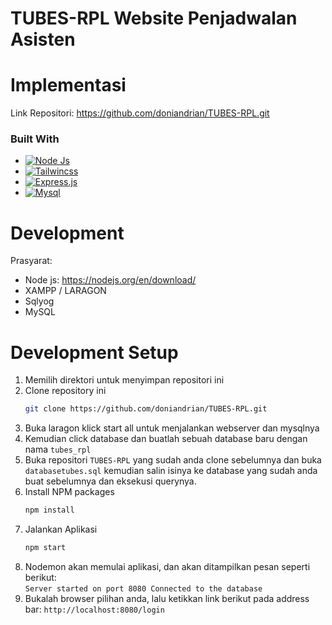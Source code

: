 # TUBES-RPL Website Penjadwalan Asisten
# Implementasi
Link Repositori: https://github.com/doniandrian/TUBES-RPL.git


### Built With
* [![Node Js](https://img.shields.io/badge/Node%20js-339933?style=for-the-badge&logo=nodedotjs&logoColor=white)](https://nodejs.org/)
* [![Tailwincss](https://img.shields.io/badge/Tailwind_CSS-38B2AC?style=for-the-badge&logo=tailwind-css&logoColor=white)](https://tailwindcss.com/)
* [![Express.js](https://img.shields.io/badge/express.js-%23404d59.svg?style=for-the-badge&logo=express&logoColor=%2361DAFB)](https://expressjs.com/)
* [![Mysql](https://img.shields.io/badge/MySQL-005C84?style=for-the-badge&logo=mysql&logoColor=white)](https://www.mysql.com/)




# Development
Prasyarat:
- Node js: https://nodejs.org/en/download/
- XAMPP / LARAGON
- Sqlyog
- MySQL

# Development Setup

1. Memilih direktori untuk menyimpan repositori ini
2. Clone repository ini
   ```sh
   git clone https://github.com/doniandrian/TUBES-RPL.git
   ```
3. Buka laragon klick start all untuk menjalankan webserver dan mysqlnya
4. Kemudian click database dan buatlah sebuah database baru dengan nama `tubes_rpl`
5. Buka repositori `TUBES-RPL` yang sudah anda clone sebelumnya dan buka `databasetubes.sql` kemudian salin isinya ke database yang sudah anda buat sebelumnya dan eksekusi querynya.
6. Install NPM packages
   ```sh
   npm install
   ```
7. Jalankan Aplikasi 
   ```sh
   npm start
   ```
8. Nodemon akan memulai aplikasi, dan akan ditampilkan pesan seperti berikut:
   <br>
   `Server started on port 8080
    Connected to the database`
10. Bukalah browser pilihan anda, lalu ketikkan link berikut pada address bar:
   `http://localhost:8080/login`
       

  


